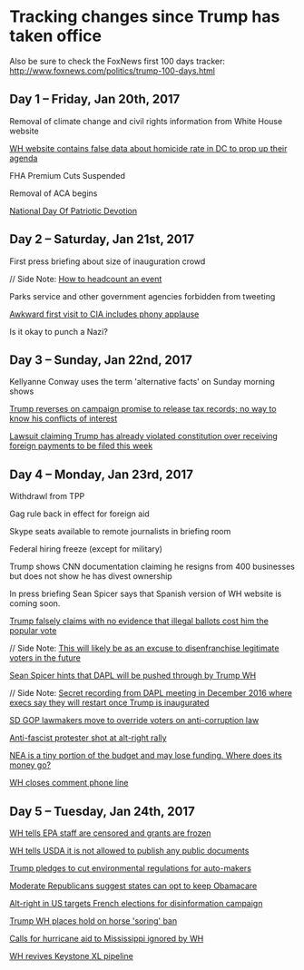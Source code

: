 # Tracking changes since Trump has taken office

Also be sure to check the FoxNews first 100 days tracker: http://www.foxnews.com/politics/trump-100-days.html

## Day 1 – Friday, Jan 20th, 2017
Removal of climate change and civil rights information from White House website

[WH website contains false data about homicide rate in DC to prop up their agenda](https://twitter.com/michaelhayes/status/823649555472404488)

FHA Premium Cuts Suspended

Removal of ACA begins

[National Day Of Patriotic Devotion](https://s3.amazonaws.com/public-inspection.federalregister.gov/2017-01798.pdf)

## Day 2 – Saturday, Jan 21st, 2017
First press briefing  about size of inauguration crowd

// Side Note: [How to headcount an event](https://www.theatlantic.com/technology/archive/2017/01/womens-march-protest-count/514166/)

Parks service and other government agencies forbidden from tweeting

[Awkward first visit to CIA includes phony applause](http://www.thedailybeast.com/cheats/2017/01/23/cbs-trump-brought-cheerers-to-cia-visit.html)

Is it okay to punch a Nazi?

## Day 3 – Sunday, Jan 22nd, 2017
Kellyanne Conway uses the term 'alternative facts' on Sunday morning shows

[Trump reverses on campaign promise to release tax records; no way to know his conflicts of interest](http://www.npr.org/sections/thetwo-way/2017/01/22/511095966/trump-aide-says-he-wont-release-tax-returns-claiming-most-people-dont-care)

[Lawsuit claiming Trump has already violated constitution over receiving foreign payments to be filed this week](https://www.nytimes.com/2017/01/22/us/politics/trump-foreign-payments-constitution-lawsuit.html?_r=0)

## Day 4 – Monday, Jan 23rd, 2017
Withdrawl from TPP

Gag rule back in effect for foreign aid

Skype seats available to remote journalists in briefing room

Federal hiring freeze (except for military)

Trump shows CNN documentation claiming he resigns from 400 businesses but does not show he has divest ownership

In press briefing Sean Spicer says that Spanish version of WH website is coming soon.

[Trump falsely claims with no evidence that illegal ballots cost him the popular vote](https://www.washingtonpost.com/news/post-politics/wp/2017/01/23/at-white-house-trump-tells-congressional-leaders-3-5-million-illegal-ballots-cost-him-the-popular-vote)

// Side Note: [This will likely be as an excuse to disenfranchise legitimate voters in the future](https://twitter.com/ClintSmithIII/status/823998141838098436)

[Sean Spicer hints that DAPL will be pushed through by Trump WH](http://www.independent.co.uk/news/world/americas/donald-trump-press-conference-dakota-access-pipline-sean-spicer-white-house-a7542481.html)

// Side Note: [Secret recording from DAPL meeting in December 2016 where execs say they will restart once Trump is inaugurated](https://twitter.com/ShaunKing/status/823915535301804032)

[SD GOP lawmakers move to override voters on anti-corruption law](https://twitter.com/kylegriffin1/status/823885038324510723)

[Anti-fascist protester shot at alt-right rally](https://www.splcenter.org/hatewatch/2017/01/23/alt-right-event-seattle-devolves-chaos-and-violence-outside-truth-twisting-inside)

[NEA is a tiny portion of the budget and may lose funding. Where does its money go?](http://www.neafunded.us/)

[WH closes comment phone line](http://variety.com/2017/digital/news/white-house-switchboard-facebook-messenger-1201967138/)

## Day 5 – Tuesday, Jan 24th, 2017
[WH tells EPA staff are censored and grants are frozen](http://www.huffingtonpost.com/entry/environmental-protection-grants-staff_us_5886825be4b0e3a7356b575f?pon75akll8ei5dn29)

[WH tells USDA it is not allowed to publish any public documents](https://www.buzzfeed.com/dinograndoni/trump-usda)

[Trump pledges to cut environmental regulations for auto-makers](https://twitter.com/Reuters/status/823898807519809537)

[Moderate Republicans suggest states can opt to keep Obamacare](http://www.vox.com/policy-and-politics/2017/1/24/14359094/obamacare-replacement-cassidy-collins)

[Alt-right in US targets French elections for disinformation campaign](https://www.buzzfeed.com/ryanhatesthis/inside-the-private-chat-rooms-trump-supporters-are-using-to)

[Trump WH places hold on horse 'soring' ban](http://www.commercialappeal.com/story/news/local/2017/01/24/trump-administration-places-horse-soring-ban-hold/96968756/)

[Calls for hurricane aid to Mississippi ignored by WH](http://www.nbcnews.com/news/weather/officials-beg-trump-send-help-after-storms-kill-20-across-n711071)

[WH revives Keystone XL pipeline](https://www.nytimes.com/2017/01/24/us/politics/keystone-dakota-pipeline-trump.html)
